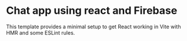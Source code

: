 # Chat app using react and Firebase

This template provides a minimal setup to get React working in Vite with HMR and some ESLint rules.
